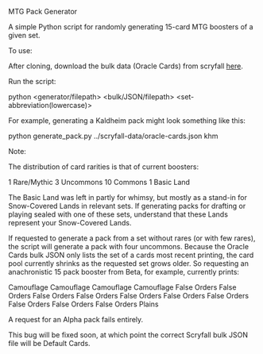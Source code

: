 MTG Pack Generator

A simple Python script for randomly generating 15-card MTG boosters of a given set.


To use:

After cloning, download the bulk data (Oracle Cards) from scryfall [here](https://scryfall.com/docs/api/bulk-data).

Run the script:

  python \<generator/filepath\> \<bulk/JSON/filepath\> \<set-abbreviation(lowercase)\>

For example, generating a Kaldheim pack might look something like this:

  python generate_pack.py ../scryfall-data/oracle-cards.json khm


Note:

The distribution of card rarities is that of current boosters:

  1 Rare/Mythic
  3 Uncommons
  10 Commons
  1 Basic Land

The Basic Land was left in partly for whimsy, but mostly as a stand-in for
Snow-Covered Lands in relevant sets. If generating packs for drafting or
playing sealed with one of these sets, understand that these Lands represent
your Snow-Covered Lands.

If requested to generate a pack from a set without rares (or with few rares),
the script will generate a pack with four uncommons. Because the Oracle Cards
bulk JSON only lists the set of a cards most recent printing, the card pool
currently shrinks as the requested set grows older. So requesting an
anachronistic 15 pack booster from Beta, for example, currently prints:

Camouflage
Camouflage
Camouflage
Camouflage
False Orders
False Orders
False Orders
False Orders
False Orders
False Orders
False Orders
False Orders
False Orders
False Orders
Plains

A request for an Alpha pack fails entirely.

This bug will be fixed soon, at which point the correct Scryfall bulk JSON
file will be Default Cards.
